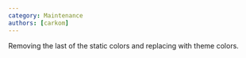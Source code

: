 ```yaml
---
category: Maintenance
authors: [carkom]
---
```


Removing the last of the static colors and replacing with theme colors.
